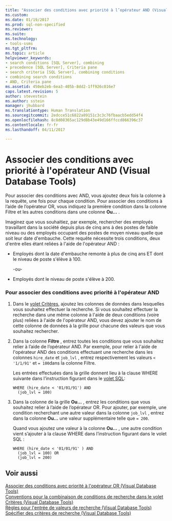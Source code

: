 ```yaml
---
title: "Associer des conditions avec priorité à l’opérateur AND (Visual Database Tools) | Microsoft Docs"
ms.custom: 
ms.date: 01/19/2017
ms.prod: sql-non-specified
ms.reviewer: 
ms.suite: 
ms.technology:
- tools-ssms
ms.tgt_pltfrm: 
ms.topic: article
helpviewer_keywords:
- search conditions [SQL Server], combining
- precedence [SQL Server], Criteria pane
- search criteria [SQL Server], combining conditions
- combining search conditions
- AND, Criteria pane
ms.assetid: 450eb2eb-6ea3-405b-8dd2-1ff926c016e7
caps.latest.revision: 5
author: stevestein
ms.author: sstein
manager: jhubbard
ms.translationtype: Human Translation
ms.sourcegitcommit: 2edcce51c6822a89151c3c3c76fbaacb5edd54f4
ms.openlocfilehash: 8c8d08365ac129d8b43e49d166ffccd866396c37
ms.contentlocale: fr-fr
ms.lasthandoff: 04/11/2017

---
```

# <a name="combine-conditions-when-and-has-precedence-visual-database-tools"></a>Associer des conditions avec priorité à l'opérateur AND (Visual Database Tools)
Pour associer des conditions avec AND, vous ajoutez deux fois la colonne à la requête, une fois pour chaque condition. Pour associer des conditions à l’aide de l’opérateur OR, vous indiquez la première condition dans la colonne Filtre et les autres conditions dans une colonne **Ou...** .  
  
Imaginez que vous souhaitiez, par exemple, rechercher des employés travaillant dans la société depuis plus de cinq ans à des postes de faible niveau ou des employés occupant des postes de moyen niveau quelle que soit leur date d'embauche. Cette requête nécessite trois conditions, deux d'entre elles étant reliées à l'aide de l'opérateur AND :  
  
-   Employés dont la date d'embauche remonte à plus de cinq ans ET dont le niveau de poste s'élève à 100.  
  
    -ou-  
  
-   Employés dont le niveau de poste s'élève à 200.  
  
### <a name="to-combine-conditions-when-and-has-precedence"></a>Pour associer des conditions avec priorité à l'opérateur AND  
  
1.  Dans le [volet Critères](../../ssms/visual-db-tools/criteria-pane-visual-database-tools.md), ajoutez les colonnes de données dans lesquelles vous souhaitez effectuer la recherche. Si vous souhaitez effectuer la recherche dans une même colonne à l'aide de deux conditions (voire plus) reliées à l'aide de l'opérateur AND, vous devez ajouter le nom de cette colonne de données à la grille pour chacune des valeurs que vous souhaitez rechercher.  
  
2.  Dans la colonne **Filtre** , entrez toutes les conditions que vous souhaitez relier à l’aide de l’opérateur AND. Par exemple, pour relier à l'aide de l'opérateur AND des conditions effectuant une recherche dans les colonnes `hire_date` et `job_lvl` , entrez respectivement les valeurs `< '1/1/91'` et `= 100`dans la colonne Filtre.  
  
    Les entrées effectuées dans la grille donnent lieu à la clause WHERE suivante dans l’instruction figurant dans le [volet SQL](../../ssms/visual-db-tools/sql-pane-visual-database-tools.md):  
  
    ```  
    WHERE (hire_date < '01/01/91') AND  
      (job_lvl = 100)  
    ```  
  
3.  Dans la colonne de la grille **Ou...** , entrez les conditions que vous souhaitez relier à l’aide de l’opérateur OR. Pour ajouter, par exemple, une condition recherchant une autre valeur dans la colonne `job_lvl` , entrez dans la colonne **Ou...** une valeur supplémentaire telle que `= 200`.  
  
    Quand vous ajoutez une valeur à la colonne **Ou...** , une autre condition vient s’ajouter à la clause WHERE dans l’instruction figurant dans le volet SQL :  
  
    ```  
    WHERE (hire_date < '01/01/91' ) AND  
      (job_lvl = 100) OR   
      (job_lvl = 200)  
    ```  
  
## <a name="see-also"></a>Voir aussi  
[Associer des conditions avec priorité à l'opérateur OR (Visual Database Tools)](../../ssms/visual-db-tools/combine-conditions-when-or-has-precedence-visual-database-tools.md)  
[Conventions pour la combinaison de conditions de recherche dans le volet Critères (Visual Database Tools)](../../ssms/visual-db-tools/conventions-combine-search-conditions-in-criteria-pane-visual-db-tools.md)  
[Règles pour l'entrée de valeurs de recherche (Visual Database Tools)](../../ssms/visual-db-tools/rules-for-entering-search-values-visual-database-tools.md)  
[Spécifier des critères de recherche (Visual Database Tools)](../../ssms/visual-db-tools/specify-search-criteria-visual-database-tools.md)  
  

